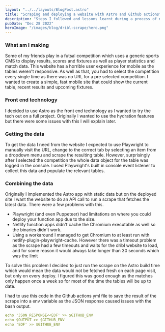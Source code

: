 ```yaml
---
layout: "../../layouts/BlogPost.astro"
title: "Scraping and deploying a website with Astro and Github actions"
description: "Steps I followed and lessons learnt during a process of making a static site with Astro and Github actions"
pubDate: "Dec 28 2022"
heroImage: "/images/blog/dribl-scrape/hero.png"
---
```


### What am I making

Some of my friends play in a futsal competition which uses a generic sports CMS to display results, scores and fixtures as well as player statistics and match data. This website has a horrible user experience for mobile as the tables weren't responsive. As well as that, you had to select the competition every single time as there was no URL for a pre selected competition. I wanted to create a simple, fast mobile site that could show the current table, recent results and upcoming fixtures. 

### Front end technology
I decided to use Astro as the front end technology as I wanted to try the tech out on a full project. Originally I wanted to use the hydration features but there were some issues with this I will explain later.

### Getting the data
To get the data I need from the website I expected to use Playwright to manually visit the URL, change to the correct tab by selecting an item from a dropdown menu and scrape the resulting table. However, surprisingly after I selected the competition the whole data object for the table was logged in the console. I used Playwright's built in console event listener to collect this data and populate the relevant tables. 

### Combining the data
Originally I implemented the Astro app with static data but on the deployed site I want the website to do an API call to run a scrape that fetches the latest data. There were a few problems with this. 
- Playwright (and even Puppeteer) had limitations on where you could deploy your function app due to the size. 
- Netlify function apps didn't cache the Chromium executable as well so the binaries didn't work.
- Using a workaround I managed to get Chromium to at least run with netlify-plugin-playwright-cache. However there was a timeout problem as the scrape had a few timeouts and waits for the dribl website to load, and for some reason it would always take longer than 30 seconds which was the limit

To solve this problem I decided to just run the scrape on the Astro build time which would mean the data would not be fetched fresh on each page visit, but only on every deploy. I figured this was good enough as the matches only happen once a week so for most of the time the tables will be up to date. 

I had to use this code in the Github actions yml file to save the result of the scrape into a env variable as the JSON response caused issues with the bash output.

```yml
echo 'JSON_RESPONSE<<EOF' >> $GITHUB_ENV
echo $OUTPUT >> $GITHUB_ENV
echo 'EOF' >> $GITHUB_ENV
```